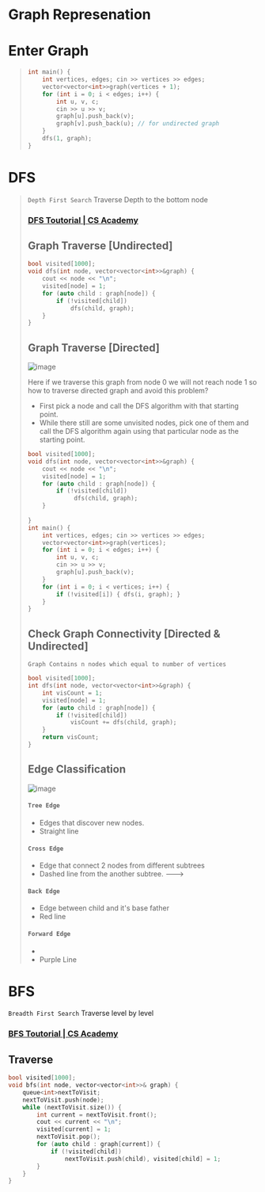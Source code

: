# Graph Represenation

# Enter Graph 
> ```cpp
> int main() {
>     int vertices, edges; cin >> vertices >> edges;
>     vector<vector<int>>graph(vertices + 1);
>     for (int i = 0; i < edges; i++) {
>         int u, v, c;
>         cin >> u >> v;
>         graph[u].push_back(v);
>         graph[v].push_back(u); // for undirected graph
>     }
>     dfs(1, graph);
> }
> ```

# DFS
> `Depth First Search` Traverse Depth to the bottom node
> ### [DFS Toutorial | CS Academy](https://csacademy.com/lesson/depth_first_search)
> ## Graph Traverse [Undirected]
> ```cpp
> bool visited[1000];
> void dfs(int node, vector<vector<int>>&graph) {
>     cout << node << "\n";
>     visited[node] = 1;
>     for (auto child : graph[node]) {
>         if (!visited[child])
>             dfs(child, graph);
>     }
> } 
> ```
> ## Graph Traverse [Directed] 
> ![image](https://user-images.githubusercontent.com/99830416/230778759-808206dc-4e44-4616-849b-ab6615cc76d3.png)
>     
> Here if we traverse this graph from node 0 we will not reach node 1 so how to traverse directed graph and avoid this problem? 
> - First pick a node and call the DFS algorithm with that starting point.
> - While there still are some unvisited nodes, pick one of them and call the DFS algorithm again using that particular node as the starting point.
> ```cpp
> bool visited[1000];
> void dfs(int node, vector<vector<int>>&graph) {
>     cout << node << "\n";
>     visited[node] = 1;
>     for (auto child : graph[node]) {
>         if (!visited[child])
>              dfs(child, graph);
>     }
>     
> }    
> int main() {
>     int vertices, edges; cin >> vertices >> edges;
>     vector<vector<int>>graph(vertices);
>     for (int i = 0; i < edges; i++) {
>         int u, v, c;
>         cin >> u >> v;
>         graph[u].push_back(v);
>     }
>     for (int i = 0; i < vertices; i++) {
>         if (!visited[i]) { dfs(i, graph); }
>     }
> }
> ```
>     
> ## Check Graph Connectivity [Directed & Undirected]
> `Graph Contains n nodes which equal to number of vertices`
> ```cpp
> bool visited[1000];
> int dfs(int node, vector<vector<int>>&graph) {
>     int visCount = 1;
>     visited[node] = 1;
>     for (auto child : graph[node]) {
>         if (!visited[child])
>             visCount += dfs(child, graph);
>     }
>     return visCount;
> }
> ```
> 
> ## Edge Classification
> ![image](https://user-images.githubusercontent.com/99830416/230777752-1e69d495-f805-4091-90b6-c819a742ddf6.png)
> 
> #### `Tree Edge` 
> - Edges that discover new nodes.
> - Straight line 
> 
> #### `Cross Edge`
> - Edge that connect 2 nodes from different subtrees
> - Dashed line from the another subtree. --->
>     
> #### `Back Edge`
> - Edge between child and it's base father
> - Red line
> 
> #### `Forward Edge`
> - 
> - Purple Line
    
# BFS
`Breadth First Search` Traverse level by level
### [BFS Toutorial | CS Academy](https://csacademy.com/lesson/breadth_first_search)
## Traverse
```cpp
bool visited[1000];
void bfs(int node, vector<vector<int>>& graph) {
    queue<int>nextToVisit;
    nextToVisit.push(node);
    while (nextToVisit.size()) {
        int current = nextToVisit.front();
        cout << current << "\n";
        visited[current] = 1; 
        nextToVisit.pop();
        for (auto child : graph[current]) {
            if (!visited[child])
                nextToVisit.push(child), visited[child] = 1;
        }
    }
}
```
 

